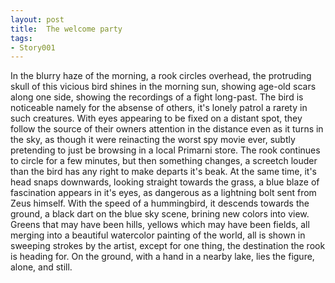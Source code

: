 ```yaml
---
layout: post
title:  The welcome party
tags:
- Story001
---
```


In the blurry haze of the morning, a rook circles overhead, the protruding skull of this vicious bird shines in the morning sun, showing age-old scars along one side, showing the recordings of a fight long-past.  The bird is noticeable namely for the absense of others, it's lonely patrol a rarety in such creatures.  With eyes appearing to be fixed on a distant spot, they follow the source of their owners attention in the distance even as it turns in the sky, as though it were reinacting the worst spy movie ever, subtly pretending to just be browsing in a local Primarni store.  The rook continues to circle for a few minutes, but then something changes, a screetch louder than the bird has any right to make departs it's beak.  At the same time, it's head snaps downwards, looking straight towards the grass, a blue blaze of fascination appears in it's eyes, as dangerous as a lightning bolt sent from Zeus himself.  With the speed of a hummingbird, it descends towards the ground, a black dart on the blue sky scene, brining new colors into view.  Greens that may have been hills, yellows which may have been fields, all merging into a beautiful watercolor painting of the world, all is shown in sweeping strokes by the artist, except for one thing, the destination the rook is heading for.  On the ground, with a hand in a nearby lake, lies the figure, alone, and still.